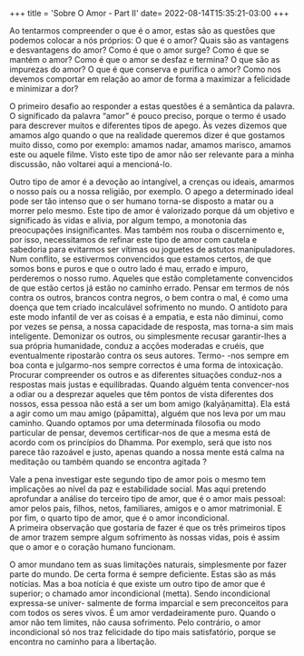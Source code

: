 +++
title = 'Sobre O Amor - Part II'
date= 2022-08-14T15:35:21-03:00
+++

Ao tentarmos compreender o que é o amor, estas são as questões que podemos colocar a nós próprios: O que é o amor? Quais são as vantagens e desvantagens do amor? Como é que o amor surge? Como é que se mantém o amor? Como é que o amor se desfaz e termina? O que são as impurezas do amor? O que é que conserva e purifica o amor? Como nos devemos comportar em relação ao amor de forma a maximizar a felicidade e minimizar a dor? 

O primeiro desafio ao responder a estas questões é a semântica da palavra. O significado da palavra “amor” é pouco preciso, porque o termo é usado para descrever muitos e diferentes tipos de apego. Às vezes dizemos que amamos algo quando o que na realidade queremos dizer é que gostamos muito disso, como por exemplo: amamos nadar, amamos marisco, amamos este ou aquele filme. Visto este tipo de amor não ser relevante para a minha discussão, não voltarei aqui a mencioná-lo. 	

Outro tipo de amor é a devoção ao intangível, a crenças ou ideais, amarmos o nosso país ou a nossa religião, por exemplo. O apego a determinado ideal pode ser tão intenso que o ser humano torna-se disposto a matar ou a morrer pelo mesmo. Este tipo de amor é valorizado porque dá um objetivo e significado às vidas e alivia, por algum tempo, a monotonia das preocupações insignificantes. Mas também nos rouba o discernimento e, por isso, necessitamos de refinar este tipo de amor com cautela e sabedoria para evitarmos ser vítimas ou joguetes de astutos manipuladores. Num conflito, se estivermos convencidos que estamos certos, de que somos bons e puros e que o outro lado é mau, errado e impuro, perderemos o nosso rumo. Aqueles que estão completamente convencidos de que estão certos já estão no caminho errado. Pensar em termos de nós contra os outros, brancos contra negros, o bem contra o mal, é como uma doença que tem criado incalculável sofrimento no mundo. O antídoto para este modo infantil de ver as coisas é a empatia, e esta não diminui, como por vezes se pensa, a nossa capacidade de resposta, mas torna-a sim mais inteligente. Demonizar os outros, ou simplesmente recusar garantir-lhes a sua própria humanidade, conduz a acções moderadas e cruéis, que eventualmente ripostarão contra os seus autores. Termo- -nos sempre em boa conta e julgarmo-nos sempre correctos é uma forma de intoxicação. Procurar compreender os outros e as diferentes situações conduz-nos a respostas mais justas e equilibradas. Quando alguém tenta convencer-nos a odiar ou a desprezar aqueles que têm pontos de vista diferentes dos nossos, essa pessoa não está a ser um bom amigo (kalyāṇamitta). Ela está a agir como um mau amigo (pāpamitta), alguém que nos leva por um mau caminho. Quando optamos por uma determinada filosofia ou modo particular de pensar, devemos certificar-nos de que a mesma está de acordo com os princípios do Dhamma. Por exemplo, será que isto nos parece tão razoável e justo, apenas quando a nossa mente está calma na meditação ou também quando se encontra agitada ? 				

Vale a pena investigar este segundo tipo de amor pois o mesmo tem implicações ao nível da paz e estabilidade social. Mas aqui pretendo aprofundar a análise do terceiro tipo de amor, que é o amor mais pessoal: amor pelos pais, filhos, netos, familiares, amigos e o amor matrimonial. E por fim, o quarto tipo de amor, que é o amor incondicional. 				
A primeira observação que gostaria de fazer é que os três primeiros tipos de amor trazem sempre algum sofrimento às nossas vidas, pois é assim que o amor e o coração humano funcionam. 

O amor mundano tem as suas limitações naturais, simplesmente por fazer parte do mundo. De certa forma é sempre deficiente. Estas são as más notícias. Mas a boa notícia é que existe um outro tipo de amor que é superior; o chamado amor incondicional (metta). Sendo incondicional expressa-se univer- salmente de forma imparcial e sem preconceitos para com todos os seres vivos. É um amor verdadeiramente puro. Quando o amor não tem limites, não causa sofrimento. Pelo contrário, o amor incondicional só nos traz felicidade do tipo mais satisfatório, porque se encontra no caminho para a libertação. 
